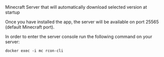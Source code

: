 Minecraft Server that will automatically download selected version at startup

Once you have installed the app, the server will be available on port 25565 (default Minecraft port).

In order to enter the server console run the following command on your server:

```
docker exec -i mc rcon-cli
```
